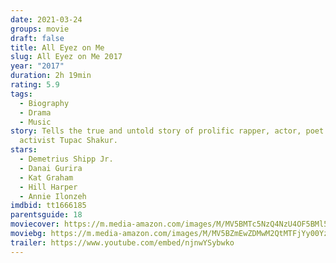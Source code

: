 ```yaml
---
date: 2021-03-24
groups: movie
draft: false
title: All Eyez on Me
slug: All Eyez on Me 2017
year: "2017"
duration: 2h 19min
rating: 5.9
tags:
  - Biography
  - Drama
  - Music
story: Tells the true and untold story of prolific rapper, actor, poet and
  activist Tupac Shakur.
stars:
  - Demetrius Shipp Jr.
  - Danai Gurira
  - Kat Graham
  - Hill Harper
  - Annie Ilonzeh
imdbid: tt1666185
parentsguide: 18
moviecover: https://m.media-amazon.com/images/M/MV5BMTc5NzQ4NzU4OF5BMl5BanBnXkFtZTgwNTkxMzE0MjI@._V1_FMjpg_UX503_.jpg
moviebg: https://m.media-amazon.com/images/M/MV5BZmEwZDMwM2QtMTFjYy00YzE1LTliZTQtMmFlNDY2M2Y2Mjk1XkEyXkFqcGdeQXVyNjE2OTczMzE@._V1_FMjpg_UX1024_.jpg
trailer: https://www.youtube.com/embed/njnwYSybwko
---
```

